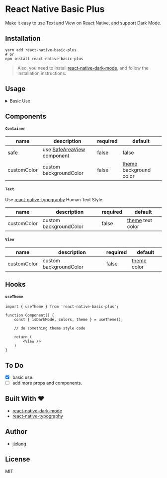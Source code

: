 # React Native Basic Plus

Make it easy to use Text and View on React Native, and support Dark Mode.

## Installation

```
yarn add react-native-basic-plus
# or
npm install react-native-basic-plus
```

> Also, you need to install [react-native-dark-mode](https://github.com/codemotionapps/react-native-dark-mode), and follow the installation instructions.

## Usage

<details>
  <summary>Basic Use</summary>

```tsx
import React from 'react';
import {
  ThemeStateProvider,
  Container,
  Text
} from 'react-native-basic-plus';

const App = () => {
  return (
    <ThemeStateProvider>
      <Example />
    </ThemeStateProvider>
  );
};

const Example = () => { return (
    <Container safe>
      <Text largeTitle semibold customColor={{light: '#000', dark: '#fff'}}>LargeTitle 巨大的标题加粗</Text>
      <Text title1>Title1 标题测试</Text>
      <Text title2>Title2 标题测试</Text>
      <Text title3>Title3 标题测试</Text>
      <Text headline bold>Headline 标题测试</Text>
      <Text body>Body 标题测试</Text>
      <Text callout>Callout 标题测试</Text>
      <Text footnote>Footnote 标题测试</Text>
      <Text caption1>Caption1 标题测试</Text>
      <Text caption2>Caption2 标题测试</Text>
    </Container>
  )
}


export default App;

```

</details>

## Components

#### `Container`

name | description | required | default
--- | --- | --- | ---
safe | use [SafeAreaView](https://reactnative.dev/docs/safeareaview) component | false | false
customColor | custom backgroundColor | false | [theme](https://github.com/jie1ong/react-native-basic-plus/src/style/theme.ts) background color

#### `Text`

Use [react-native-typography](https://github.com/hectahertz/react-native-typography) Human Text Style.

name | description | required | default
--- | --- | --- | ---
customColor | custom backgroundColor | false | [theme](https://github.com/jie1ong/react-native-basic-plus/src/style/theme.ts) text color

#### `View`

name | description | required | default
--- | --- | --- | ---
customColor | custom backgroundColor | false | [theme](https://github.com/jie1ong/react-native-basic-plus/src/style/theme.ts) color

## Hooks

#### `useTheme`

```tsx
import { useTheme } from 'react-native-basic-plus';

function Component() {
    const { isDarkMode, colors, theme } = useTheme();

    // do something theme style code

    return (
        <View />
    )
}
```

## To Do

- [x] basic use.
- [ ] add more props and components.

<h2 id="built-with">Built With ❤️</h2>

- [react-native-dark-mode](https://github.com/codemotionapps/react-native-dark-mode)
- [react-native-typography](https://github.com/hectahertz/react-native-typography)

## Author

- [jielong](https://jieling.ink/)

## License

MIT